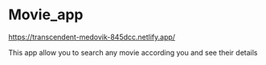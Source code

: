# Movie_app

https://transcendent-medovik-845dcc.netlify.app/

This app allow you to search any movie according you and see their details 

